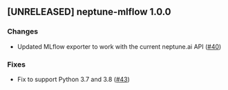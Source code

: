## [UNRELEASED] neptune-mlflow 1.0.0

### Changes
- Updated MLflow exporter to work with the current neptune.ai API ([#40](https://github.com/neptune-ai/neptune-mlflow/pull/40))

### Fixes
- Fix to support Python 3.7 and 3.8 ([#43](https://github.com/neptune-ai/neptune-mlflow/pull/43))
